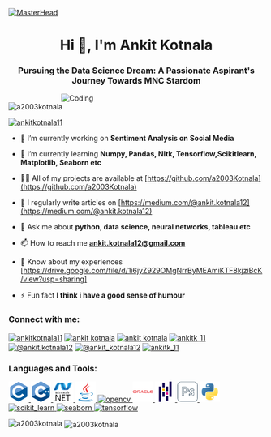 [![MasterHead](https://media.licdn.com/dms/image/C4D12AQESj72-s5gEKg/article-cover_image-shrink_720_1280/0/1626753867110?e=2147483647&v=beta&t=JOALVxWjySgR37iCdRMhNGmpCyYYDXlPdWk212JXdII)](https://www.linkedin.com/in/ankit-kotnala-5261391b0/)

<h1 align="center">Hi 👋, I'm Ankit Kotnala</h1>
<h3 align="center">Pursuing the Data Science Dream: A Passionate Aspirant's Journey Towards MNC Stardom</h3>
<img align="right" alt="Coding" width="400" src="https://stemettes.org/zine/wp-content/uploads/sites/3/2021/12/ai-gif.gif">

<p align="left"> <img src="https://komarev.com/ghpvc/?username=a2003kotnala&label=Profile%20views&color=0e75b6&style=flat" alt="a2003kotnala" /> </p>

<p align="left"> <a href="https://twitter.com/ankitkotnala11" target="blank"><img src="https://img.shields.io/twitter/follow/ankitkotnala11?logo=twitter&style=for-the-badge" alt="ankitkotnala11" /></a> </p>

- 🔭 I’m currently working on **Sentiment Analysis on Social Media**

- 🌱 I’m currently learning **Numpy, Pandas, Nltk, Tensorflow,Scikitlearn, Matplotlib, Seaborn etc**

- 👨‍💻 All of my projects are available at [https://github.com/a2003Kotnala](https://github.com/a2003Kotnala)

- 📝 I regularly write articles on [https://medium.com/@ankit.kotnala12](https://medium.com/@ankit.kotnala12)

- 💬 Ask me about **python, data science, neural networks, tableau etc**

- 📫 How to reach me **ankit.kotnala12@gmail.com**

- 📄 Know about my experiences [https://drive.google.com/file/d/1i6jyZ929OMgNrrByMEAmiKTF8kjziBcK/view?usp=sharing]
- ⚡ Fun fact **I think i have a good sense of humour**

<h3 align="left">Connect with me:</h3>
<p align="left">
<a href="https://twitter.com/ankitkotnala11" target="blank"><img align="center" src="https://raw.githubusercontent.com/rahuldkjain/github-profile-readme-generator/master/src/images/icons/Social/twitter.svg" alt="ankitkotnala11" height="30" width="40" /></a>
<a href="https://linkedin.com/in/ankit kotnala" target="blank"><img align="center" src="https://raw.githubusercontent.com/rahuldkjain/github-profile-readme-generator/master/src/images/icons/Social/linked-in-alt.svg" alt="ankit kotnala" height="30" width="40" /></a>
<a href="https://fb.com/ankit kotnala" target="blank"><img align="center" src="https://raw.githubusercontent.com/rahuldkjain/github-profile-readme-generator/master/src/images/icons/Social/facebook.svg" alt="ankit kotnala" height="30" width="40" /></a>
<a href="https://instagram.com/ankitk_11" target="blank"><img align="center" src="https://raw.githubusercontent.com/rahuldkjain/github-profile-readme-generator/master/src/images/icons/Social/instagram.svg" alt="ankitk_11" height="30" width="40" /></a>
<a href="https://medium.com/@ankit.kotnala12" target="blank"><img align="center" src="https://raw.githubusercontent.com/rahuldkjain/github-profile-readme-generator/master/src/images/icons/Social/medium.svg" alt="@ankit.kotnala12" height="30" width="40" /></a>
<a href="https://www.hackerrank.com/@ankit_kotnala12" target="blank"><img align="center" src="https://raw.githubusercontent.com/rahuldkjain/github-profile-readme-generator/master/src/images/icons/Social/hackerrank.svg" alt="@ankit_kotnala12" height="30" width="40" /></a>
<a href="https://www.leetcode.com/ankitk_11" target="blank"><img align="center" src="https://raw.githubusercontent.com/rahuldkjain/github-profile-readme-generator/master/src/images/icons/Social/leet-code.svg" alt="ankitk_11" height="30" width="40" /></a>
</p>

<h3 align="left">Languages and Tools:</h3>
<p align="left"> <a href="https://www.cprogramming.com/" target="_blank" rel="noreferrer"> <img src="https://raw.githubusercontent.com/devicons/devicon/master/icons/c/c-original.svg" alt="c" width="40" height="40"/> </a> <a href="https://www.w3schools.com/cpp/" target="_blank" rel="noreferrer"> <img src="https://raw.githubusercontent.com/devicons/devicon/master/icons/cplusplus/cplusplus-original.svg" alt="cplusplus" width="40" height="40"/> </a> <a href="https://dotnet.microsoft.com/" target="_blank" rel="noreferrer"> <img src="https://raw.githubusercontent.com/devicons/devicon/master/icons/dot-net/dot-net-original-wordmark.svg" alt="dotnet" width="40" height="40"/> </a> <a href="https://www.java.com" target="_blank" rel="noreferrer"> <img src="https://raw.githubusercontent.com/devicons/devicon/master/icons/java/java-original.svg" alt="java" width="40" height="40"/> </a> <a href="https://opencv.org/" target="_blank" rel="noreferrer"> <img src="https://www.vectorlogo.zone/logos/opencv/opencv-icon.svg" alt="opencv" width="40" height="40"/> </a> <a href="https://www.oracle.com/" target="_blank" rel="noreferrer"> <img src="https://raw.githubusercontent.com/devicons/devicon/master/icons/oracle/oracle-original.svg" alt="oracle" width="40" height="40"/> </a> <a href="https://pandas.pydata.org/" target="_blank" rel="noreferrer"> <img src="https://raw.githubusercontent.com/devicons/devicon/2ae2a900d2f041da66e950e4d48052658d850630/icons/pandas/pandas-original.svg" alt="pandas" width="40" height="40"/> </a> <a href="https://www.photoshop.com/en" target="_blank" rel="noreferrer"> <img src="https://raw.githubusercontent.com/devicons/devicon/master/icons/photoshop/photoshop-line.svg" alt="photoshop" width="40" height="40"/> </a> <a href="https://www.python.org" target="_blank" rel="noreferrer"> <img src="https://raw.githubusercontent.com/devicons/devicon/master/icons/python/python-original.svg" alt="python" width="40" height="40"/> </a> <a href="https://scikit-learn.org/" target="_blank" rel="noreferrer"> <img src="https://upload.wikimedia.org/wikipedia/commons/0/05/Scikit_learn_logo_small.svg" alt="scikit_learn" width="40" height="40"/> </a> <a href="https://seaborn.pydata.org/" target="_blank" rel="noreferrer"> <img src="https://seaborn.pydata.org/_images/logo-mark-lightbg.svg" alt="seaborn" width="40" height="40"/> </a> <a href="https://www.tensorflow.org" target="_blank" rel="noreferrer"> <img src="https://www.vectorlogo.zone/logos/tensorflow/tensorflow-icon.svg" alt="tensorflow" width="40" height="40"/> </a> </p>

<p><img align="left" src="https://github-readme-stats.vercel.app/api/top-langs?username=a2003kotnala&show_icons=true&locale=en&layout=compact" alt="a2003kotnala" /></p>

<p>&nbsp;<img align="center" src="https://github-readme-stats.vercel.app/api?username=a2003kotnala&show_icons=true&locale=en" alt="a2003kotnala" /></p>
